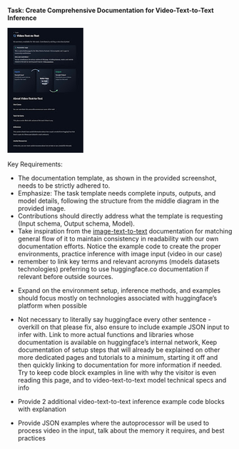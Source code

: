 **Task: Create Comprehensive Documentation for Video-Text-to-Text Inference**



[![](./Video%20Processing%20Toolkit/Images/2024-09-07_google-photo_182732.jpg)](https://photos.google.com/lr/photo/AAUpajWdWVhC-nPptMcSuekzoJEl_hZlp5jKvVKH2XJ5vNNbvB3JbIWENGUFaLPAuoJnIaMkzGszJzF5MlNsyIc0xlCmSrXbyQ) 


Key Requirements:

- The documentation template, as shown in the provided screenshot, needs to be strictly adhered to.
- Emphasize: The task template needs complete inputs, outputs, and model details, following the structure from the middle diagram in the provided image.
- Contributions should directly address what the template is requesting (Input schema, Output schema, Model).
- Take inspiration from the [image-text-to-text](https://huggingface.co/docs/transformers/main/en/tasks/image_text_to_text#image-text-to-text) documentation for matching general flow of it to maintain consistency in readability with our own documentation efforts. Notice the example code to create the proper environments, practice inference with image input (video in our case)
- remember to link key terms and relevant acronyms (models datasets technologies) preferring to use huggingface.co documentation if relevant before outside sources. 

* Expand on the environment setup, inference methods, and examples should focus mostly on technologies associated with huggingface’s platform when possible

* Not necessary to literally say huggingface every other sentence - overkill on that please fix, also ensure to include example JSON input to infer with. Link to more actual functions and libraries whose documentation is available on huggingface’s internal network, Keep documentation of setup steps that will already be explained on other more dedicated pages and tutorials to a minimum, starting it off and then quickly linking to documentation for more information if needed. Try to keep code block examples in line with why the visitor is even reading this page, and  to video-text-to-text model technical specs and info
* Provide 2 additional video-text-to-text inference example code blocks with explanation
* Provide JSON examples where the autoprocessor will be used to process video in the input, talk about the memory it requires, and best practices
